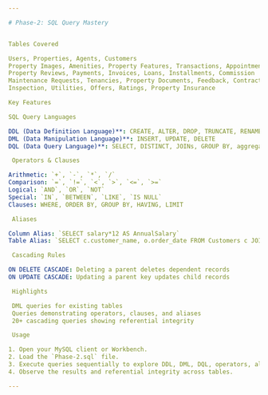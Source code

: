 ```yaml
---

# Phase-2: SQL Query Mastery


Tables Covered

Users, Properties, Agents, Customers
Property Images, Amenities, Property Features, Transactions, Appointments
Property Reviews, Payments, Invoices, Loans, Installments, Commission
Maintenance Requests, Tenancies, Property Documents, Feedback, Contracts
Inspection, Utilities, Offers, Ratings, Property Insurance

Key Features

SQL Query Languages

DDL (Data Definition Language)**: CREATE, ALTER, DROP, TRUNCATE, RENAME
DML (Data Manipulation Language)**: INSERT, UPDATE, DELETE
DQL (Data Query Language)**: SELECT, DISTINCT, JOINs, GROUP BY, aggregate functions

 Operators & Clauses

Arithmetic: `+`, `-`, `*`, `/`
Comparison: `=`, `!=`, `<`, `>`, `<=`, `>=`
Logical: `AND`, `OR`, `NOT`
Special: `IN`, `BETWEEN`, `LIKE`, `IS NULL`
Clauses: WHERE, ORDER BY, GROUP BY, HAVING, LIMIT

 Aliases

Column Alias: `SELECT salary*12 AS AnnualSalary`
Table Alias: `SELECT c.customer_name, o.order_date FROM Customers c JOIN Orders o`

 Cascading Rules

ON DELETE CASCADE: Deleting a parent deletes dependent records
ON UPDATE CASCADE: Updating a parent key updates child records

 Highlights

 DML queries for existing tables
 Queries demonstrating operators, clauses, and aliases
 20+ cascading queries showing referential integrity

 Usage

1. Open your MySQL client or Workbench.
2. Load the `Phase-2.sql` file.
3. Execute queries sequentially to explore DDL, DML, DQL, operators, aliases, and cascading effects.
4. Observe the results and referential integrity across tables.

---
```



